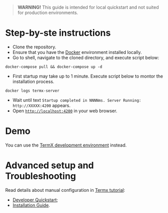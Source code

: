 > **WARNING!**
> This guide is intended for local quickstart and not suited for production environments.

# Step-by-ste instructions

- Clone the repository.
- Ensure that you have the [Docker](https://docs.docker.com/get-docker/) environment installed locally.
- Go to shell, navigate to the cloned directory, and execute script below:
```
docker-compose pull && docker-compose up -d
```
- First startup may take up to 1 minute. Execute script below to montor the installation process.
```
docker logs termx-server
```
- Wait until text `Startup completed in NNNNms. Server Running: http://XXXXX:4200` appears. 
- Open [`http://localhost:4200`](http://localhost:4200) in your web browser.

# Demo

You can use the [TermX development environment](https://termx.kodality.dev/) instead.

# Advanced setup and Troubleshooting

Read details about manual configuration in [Termx tutorial](https://termx.kodality.dev/wiki/termx-tutorial/about): 
- [Developer Quickstart](https://termx.kodality.dev/wiki/termx-tutorial/developer-quickstart);
- [Installation Guide](https://termx.kodality.dev/wiki/termx-tutorial/installation-guide).

